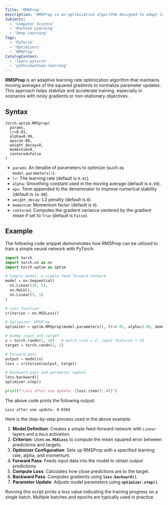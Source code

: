 ```yaml
---
Title: 'RMSProp'
Description: 'RMSProp is an optimization algorithm designed to adapt learning rates for each parameter during training.'
Subjects:
  - 'Computer Science'
  - 'Machine Learning'
  - 'Deep Learning'
Tags:
  - 'PyTorch'
  - 'Optimizers'
  - 'RMSProp'
CatalogContent:
  - 'learn-pytorch'
  - 'paths/machine-learning'
---
```


**RMSProp** is an adaptive learning rate optimization algorithm that maintains moving averages of the squared gradients to normalize parameter updates. This approach helps stabilize and accelerate training, especially in scenarios with noisy gradients or non-stationary objectives.

## Syntax

```pseudo
torch.optim.RMSprop(
  params,
  lr=0.01,
  alpha=0.99,
  eps=1e-08,
  weight_decay=0,
  momentum=0,
  centered=False
)
```

- `params`: An iterable of parameters to optimize (such as `model.parameters()`).
- `lr`: The learning rate (default is `0.01`).
- `alpha`: Smoothing constant used in the moving average (default is `0.99`).
- `eps`: Term appended to the denominator to improve numerical stability (default is `1e-08`).
- `weight_decay`: L2 penalty (default is `0`).
- `momentum`: Momentum factor (default is `0`).
- `centered`: Computes the gradient variance centered by the gradient mean if set to `True` (default is `False`).

## Example

The following code snippet demonstrates how RMSProp can be utilized to train a simple neural network with PyTorch:

```py
import torch
import torch.nn as nn
import torch.optim as optim

# Sample model: a simple feed-forward network
model = nn.Sequential(
  nn.Linear(10, 5),
  nn.ReLU(),
  nn.Linear(5, 1)
)

# Loss function
criterion = nn.MSELoss()

# Optimizer: RMSProp
optimizer = optim.RMSprop(model.parameters(), lr=0.01, alpha=0.99, momentum=0.9)

# Dummy input and target
x = torch.randn(2, 10)   # batch size = 2, input features = 10
target = torch.randn(2, 1)

# Forward pass
output = model(x)
loss = criterion(output, target)

# Backward pass and parameter update
loss.backward()
optimizer.step()

print(f"Loss after one update: {loss.item():.4f}")
```

The above code prints the following output:

```shell
Loss after one update: 0.6504
```

Here is the step-by-step process used in the above example:

1. **Model Definition**: Creates a simple feed-forward network with `Linear` layers and a `ReLU` activation.
2. **Criterion**: Uses **`nn.MSELoss`** to compute the mean squared error between predictions and targets.
3. **Optimizer Configuration**: Sets up RMSProp with a specified learning rate, alpha, and momentum.
4. **Forward Pass**: Feeds input data into the model to obtain output predictions.
5. **Compute Loss**: Calculates how close predictions are to the target.
6. **Backward Pass**: Computes gradients using **`loss.backward()`**.
7. **Parameter Update**: Adjusts model parameters using **`optimizer.step()`**.

Running this script prints a loss value indicating the training progress on a single batch. Multiple batches and epochs are typically used in practice.
